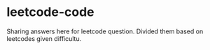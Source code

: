 # leetcode-code

Sharing answers here for leetcode question.
Divided them based on leetcodes given difficultu.
